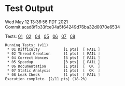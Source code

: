 # Test Output

Wed May 12 13:36:56 PDT 2021  
Commit acad8f1b33fce04a5f64249d76ba32d0070e6534  

Tests: [01](./outputs/01.md) &nbsp;
[02](./outputs/02.md) &nbsp;
[04](./outputs/04.md) &nbsp;
[05](./outputs/05.md) &nbsp;
[06](./outputs/06.md) &nbsp;
[07](./outputs/07.md) &nbsp;
[08](./outputs/08.md) &nbsp;

```
Running Tests: (v11)
 * 01 Difficulty           [1 pts]  [ FAIL ]
 * 02 Thread Creation      [1 pts]  [ FAIL ]
 * 04 Correct Nonces       [3 pts]  [ FAIL ]
 * 05 Speedup              [3 pts]  [ FAIL ]
 * 06 Documentation        [1 pts]  [  OK  ]
 * 07 Static Analysis      [1 pts]  [  OK  ]
 * 08 Leak Check           [1 pts]  [ FAIL ]
Execution complete. [2/11 pts] (18.2%)

```
